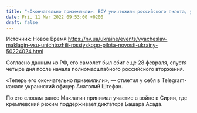 ```yaml
---
title: "«Окончательно приземлили»: ВСУ уничтожили российского пилота, участвовавшего в войне в Сирии"
date: Fri, 11 Mar 2022 09:53:00 +0200
draft: false
---
```

Источник: Новое Время https://nv.ua/ukraine/events/vyacheslav-maklagin-vsu-unichtozhili-rossiyskogo-pilota-novosti-ukrainy-50224024.html


Согласно данным из РФ, его самолет был сбит еще 28 февраля, спустя четыре дня после начала полномасштабного российского вторжения.

«Теперь его окончательно приземлили», — отметил у себя в Telegram-канале украинский офицер Анатолий Штефан.

По его словам ранее Маклагин принимал участие в войне в Сирии, где кремлевский режим поддерживает диктатора Башара Асада.
